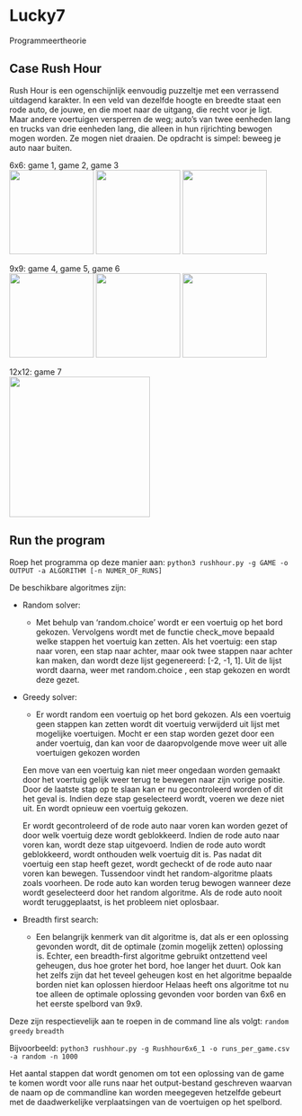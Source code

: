 # Lucky7
Programmeertheorie

## Case Rush Hour
Rush Hour is een ogenschijnlijk eenvoudig puzzeltje met een verrassend uitdagend karakter. In een veld van dezelfde hoogte en breedte staat een rode auto, de jouwe, en die moet naar de uitgang, die recht voor je ligt. Maar andere voertuigen versperren de weg; auto’s van twee eenheden lang en trucks van drie eenheden lang, die alleen in hun rijrichting bewogen mogen worden. Ze mogen niet draaien. De opdracht is simpel: beweeg je auto naar buiten.

6x6: game 1, game 2, game 3          
<img src="https://theorie.mprog.nl/course/cases/Rush%20Hour/Rushhour6x6_1.jpg" width="150" />
<img src="https://theorie.mprog.nl/course/cases/Rush%20Hour/Rushhour6x6_2.jpg" width="150" />
<img src="https://theorie.mprog.nl/course/cases/Rush%20Hour/Rushhour6x6_3.jpg" width="150" />

9x9: game 4, game 5, game 6    
<img src="https://theorie.mprog.nl/course/cases/Rush%20Hour/Rushhour9x9_1.jpg" width="150" />
<img src="https://theorie.mprog.nl/course/cases/Rush%20Hour/Rushhour9x9_2.jpg" width="150" />
<img src="https://theorie.mprog.nl/course/cases/Rush%20Hour/Rushhour9x9_3.jpg" width="150" />

12x12: game 7                                      
<img src="https://theorie.mprog.nl/course/cases/Rush%20Hour/Rushhour12x12_1.jpg" width="250" />


## Run the program
Roep het programma op deze manier aan:
`python3 rushhour.py -g GAME -o OUTPUT -a ALGORITHM [-n NUMER_OF_RUNS]`

De beschikbare algoritmes zijn:
- Random solver: 
   - Met behulp van ‘random.choice’ wordt er een voertuig op het bord gekozen. Vervolgens
    wordt met de functie check_move bepaald welke stappen het voertuig kan zetten. Als het
    voertuig: een stap naar voren, een stap naar achter, maar ook twee stappen naar achter kan
    maken, dan wordt deze lijst gegenereerd: [-2, -1, 1]. Uit de lijst wordt daarna, weer met
    random.choice , een stap gekozen en wordt deze gezet.

- Greedy solver:
   - Er wordt random een voertuig op het bord gekozen. Als een voertuig geen stappen kan zetten wordt dit voertuig verwijderd uit lijst met mogelijke voertuigen. Mocht er een stap 
    worden gezet door een ander voertuig, dan kan voor de daaropvolgende move weer uit alle 
    voertuigen gekozen worden

    Een move van een voertuig kan niet meer ongedaan worden gemaakt door het voertuig gelijk weer terug te bewegen naar zijn vorige positie. Door de 
    laatste stap op te slaan kan er nu gecontroleerd worden of dit het geval is. Indien deze stap
    geselecteerd wordt, voeren we deze niet uit. En wordt opnieuw een voertuig gekozen.

    Er wordt gecontroleerd of de rode auto naar voren kan worden gezet of door welk voertuig deze wordt geblokkeerd. Indien de rode auto naar voren kan, wordt deze stap uitgevoerd. Indien de rode auto wordt geblokkeerd, wordt onthouden welk voertuig dit is. Pas nadat dit voertuig een stap heeft gezet, wordt gecheckt of de rode auto naar voren kan bewegen. Tussendoor vindt het random-algoritme plaats zoals voorheen. De rode auto kan worden terug bewogen wanneer deze wordt geselecteerd door het random algoritme. Als de rode auto nooit wordt teruggeplaatst, is het probleem niet oplosbaar.

- Breadth first search:
    - Een belangrijk kenmerk van dit algoritme is, dat als er een oplossing gevonden wordt, dit de optimale (zomin mogelijk zetten) oplossing is. Echter, een breadth-first algoritme gebruikt ontzettend veel geheugen, dus hoe groter het bord, hoe langer het duurt. Ook kan het zelfs zijn dat het teveel geheugen kost en het algoritme bepaalde borden niet kan oplossen hierdoor Helaas heeft ons algoritme tot nu toe alleen de optimale oplossing gevonden voor borden van 6x6 en het eerste spelbord van 9x9. 

Deze zijn respectievelijk aan te roepen in de command line als volgt: 
`random`
`greedy`
`breadth`

Bijvoorbeeld:
`python3 rushhour.py -g Rushhour6x6_1 -o runs_per_game.csv -a random -n 1000`

Het aantal stappen dat wordt genomen om tot een oplossing van de game te komen wordt voor alle runs naar het output-bestand geschreven waarvan de naam op de commandline kan worden meegegeven hetzelfde gebeurt met de daadwerkelijke verplaatsingen van de voertuigen op het spelbord.



